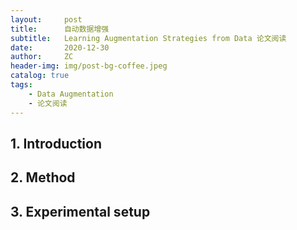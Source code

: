 ```yaml
---
layout:     post
title:      自动数据增强
subtitle:   Learning Augmentation Strategies from Data 论文阅读
date:       2020-12-30
author:     ZC
header-img: img/post-bg-coffee.jpeg
catalog: true
tags:
    - Data Augmentation
    - 论文阅读
---
```



## 1. Introduction


## 2. Method


## 3. Experimental setup




